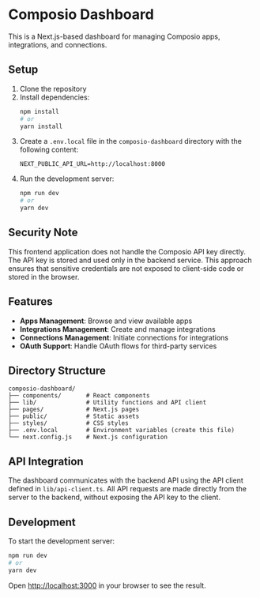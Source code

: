 # Composio Dashboard

This is a Next.js-based dashboard for managing Composio apps, integrations, and connections.

## Setup

1. Clone the repository
2. Install dependencies:
   ```bash
   npm install
   # or
   yarn install
   ```
3. Create a `.env.local` file in the `composio-dashboard` directory with the following content:
   ```
   NEXT_PUBLIC_API_URL=http://localhost:8000
   ```
4. Run the development server:
   ```bash
   npm run dev
   # or
   yarn dev
   ```

## Security Note

This frontend application does not handle the Composio API key directly. The API key is stored and used only in the backend service. This approach ensures that sensitive credentials are not exposed to client-side code or stored in the browser.

## Features

- **Apps Management**: Browse and view available apps
- **Integrations Management**: Create and manage integrations
- **Connections Management**: Initiate connections for integrations
- **OAuth Support**: Handle OAuth flows for third-party services

## Directory Structure

```
composio-dashboard/
├── components/       # React components
├── lib/              # Utility functions and API client
├── pages/            # Next.js pages
├── public/           # Static assets
├── styles/           # CSS styles
├── .env.local        # Environment variables (create this file)
└── next.config.js    # Next.js configuration
```

## API Integration

The dashboard communicates with the backend API using the API client defined in `lib/api-client.ts`. All API requests are made directly from the server to the backend, without exposing the API key to the client.

## Development

To start the development server:

```bash
npm run dev
# or
yarn dev
```

Open [http://localhost:3000](http://localhost:3000) in your browser to see the result.
